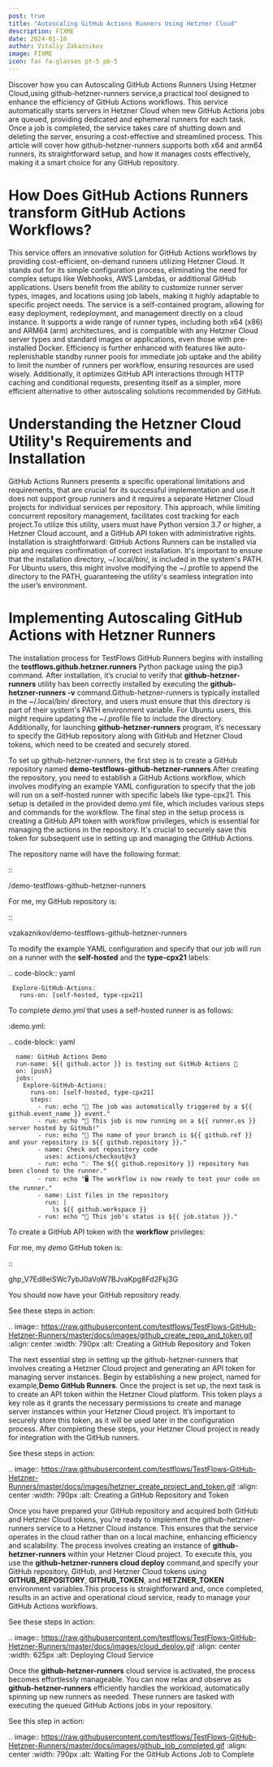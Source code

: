 ```yaml
---
post: true
title: "Autoscaling GitHub Actions Runners Using Hetzner Cloud"
description: FIXME
date: 2024-01-10
author: Vitaliy Zakaznikov
image: FIXME
icon: fas fa-glasses pt-5 pb-5
---
```


Discover how you can Autoscaling GitHub Actions Runners Using Hetzner Cloud,using github-hetzner-runners service,a practical tool designed to enhance the efficiency of GitHub Actions workflows. This service automatically starts servers in Hetzner Cloud when new GitHub Actions jobs are queued, providing dedicated and ephemeral runners for each task. Once a job is completed, the service takes care of shutting down and deleting the server, ensuring a cost-effective and streamlined process. This article will cover how github-hetzner-runners supports both x64 and arm64 runners, its straightforward setup, and how it manages costs effectively, making it a smart choice for any GitHub repository.


# How Does GitHub Actions Runners transform GitHub Actions Workflows?

This service offers an innovative solution for GitHub Actions workflows by providing cost-efficient, on-demand runners utilizing Hetzner Cloud. It stands out for its simple configuration process, eliminating the need for complex setups like Webhooks, AWS Lambdas, or additional GitHub applications. Users benefit from the ability to customize runner server types, images, and locations using job labels, making it highly adaptable to specific project needs. The service is a self-contained program, allowing for easy deployment, redeployment, and management directly on a cloud instance. It supports a wide range of runner types, including both x64 (x86) and ARM64 (arm) architectures, and is compatible with any Hetzner Cloud server types and standard images or applications, even those with pre-installed Docker. Efficiency is further enhanced with features like auto-replenishable standby runner pools for immediate job uptake and the ability to limit the number of runners per workflow, ensuring resources are used wisely. Additionally, it optimizes GitHub API interactions through HTTP caching and conditional requests, presenting itself as a simpler, more efficient alternative to other autoscaling solutions recommended by GitHub.


# Understanding the Hetzner Cloud Utility's Requirements and Installation

GitHub Actions Runners presents a specific operational limitations and requirements, that are crucial for its successful implementation and use.It does not support group runners and it requires a separate Hetzner Cloud projects for individual services per repository. This approach, while limiting concurrent repository management, facilitates cost tracking for each project.To utilize this utility, users must have Python version 3.7 or higher, a Hetzner Cloud account, and a GitHub API token with administrative rights. Installation is straightforward: GitHub Actions Runners can be installed via pip and requires confirmation of correct installation. It's important to ensure that the  installation directory, ~/.local/bin/, is included in the system's PATH. For Ubuntu users, this might involve modifying the ~/.profile to append the directory to the PATH, guaranteeing the utility's seamless integration into the user’s environment.


# Implementing Autoscaling GitHub Actions with Hetzner Runners

The installation process for TestFlows GitHub Runners begins with installing the **testflows.github.hetzner.runners** Python package using the pip3 command. After installation, it’s crucial to verify that **github-hetzner-runners** utility has been correctly installed by executing the **github-hetzner-runners -v** command.Github-hetzner-runners is typically installed in the ~/.local/bin/ directory, and users must ensure that this directory is part of their system's PATH environment variable. For Ubuntu users, this might require updating the ~/.profile file to include the directory. Additionally, for launching **github-hetzner-runners** program, it’s necessary to specify the GitHub repository along with GitHub and Hetzner Cloud tokens, which need to be created and securely stored.

To set up github-hetzner-runners, the first step is to create a GitHub repository named **demo-testflows-github-hetzner-runners**.After creating the repository, you need to establish a GitHub Actions workflow, which involves modifying an example YAML configuration to specify that the job will run on a self-hosted runner with specific labels like type-cpx21. This setup is detailed in the provided demo.yml file, which includes various steps and commands for the workflow. The final step in the setup process is creating a GitHub API token with workflow privileges, which is essential for managing the actions in the repository. It's crucial to securely save this token for subsequent use in setting up and managing the GitHub Actions.

The repository name will have the following format:

::

   <username>/demo-testflows-github-hetzner-runners

For me, my GitHub repository is:

::

   vzakaznikov/demo-testflows-github-hetzner-runners

To modify the example YAML configuration and specify that our job will run on a runner with the **self-hosted** and the **type-cpx21**
labels:

.. code-block:: yaml

     Explore-GitHub-Actions:
       runs-on: [self-hosted, type-cpx21]

To complete *demo.yml* that uses a self-hosted runner is as follows:  

:demo.yml:

   .. code-block:: yaml

      name: GitHub Actions Demo
      run-name: ${{ github.actor }} is testing out GitHub Actions 🚀
      on: [push]
      jobs:
        Explore-GitHub-Actions:
          runs-on: [self-hosted, type-cpx21]
          steps:
            - run: echo "🎉 The job was automatically triggered by a ${{ github.event_name }} event."
            - run: echo "🐧 This job is now running on a ${{ runner.os }} server hosted by GitHub!"
            - run: echo "🔎 The name of your branch is ${{ github.ref }} and your repository is ${{ github.repository }}."
            - name: Check out repository code
              uses: actions/checkout@v3
            - run: echo "💡 The ${{ github.repository }} repository has been cloned to the runner."
            - run: echo "🖥️ The workflow is now ready to test your code on the runner."
            - name: List files in the repository
              run: |
                ls ${{ github.workspace }}
            - run: echo "🍏 This job's status is ${{ job.status }}."

To create a GitHub API token with the **workflow** privileges:

For me, my *demo* GitHub token is:

::

   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

You should now have your GitHub repository ready.

See these steps in action:

.. image:: https://raw.githubusercontent.com/testflows/TestFlows-GitHub-Hetzner-Runners/master/docs/images/github_create_repo_and_token.gif
   :align: center
   :width: 790px
   :alt: Creating a GitHub Repository and Token

The next essential step in setting up the github-hetzner-runners that involves creating a Hetzner Cloud project and generating an API token for managing server instances. Begin by establishing a new project, named for example,**Demo GitHub Runners**. Once the project is set up, the next task is to create an API token within the Hetzner Cloud platform. This token plays a key role as it grants the necessary permissions to create and manage server instances within your Hetzner Cloud project. It’s important to securely store this token, as it will be used later in the configuration process. After completing these steps, your Hetzner Cloud project is ready for integration with the GitHub runners.

See these steps in action:

.. image:: https://raw.githubusercontent.com/testflows/TestFlows-GitHub-Hetzner-Runners/master/docs/images/hetzner_create_project_and_token.gif
   :align: center
   :width: 790px
   :alt: Creating a GitHub Repository and Token

Once you have prepared your GitHub repository and acquired both GitHub and Hetzner Cloud tokens, you're ready to implement the github-hetzner-runners service to a Hetzner Cloud instance. This ensures that the service operates in the cloud rather than on a local machine, enhancing efficiency and scalability. The process involves creating an instance of **github-hetzner-runners** within your Hetzner Cloud project. To execute this, you use the **github-hetzner-runners cloud deploy** command,and specify your
GitHub repository, GitHub, and Hetzner Cloud tokens using **GITHUB_REPOSITORY**, **GITHUB_TOKEN**, and **HETZNER_TOKEN** environment variables.This process is straightforward and, once completed, results in an active and operational cloud service, ready to manage your GitHub Actions workflows.

See these steps in action:

.. image:: https://raw.githubusercontent.com/testflows/TestFlows-GitHub-Hetzner-Runners/master/docs/images/cloud_deploy.gif
   :align: center
   :width: 625px
   :alt: Deploying Cloud Service

Once the **github-hetzner-runners** cloud service is activated, the process becomes effortlessly manageable. You can now relax and observe as **github-hetzner-runners** efficiently handles the workload, automatically spinning up new runners as needed. These runners are tasked with executing the queued GitHub Actions jobs in your repository. 

See this step in action:

.. image:: https://raw.githubusercontent.com/testflows/TestFlows-GitHub-Hetzner-Runners/master/docs/images/github_job_completed.gif
   :align: center
   :width: 790px
   :alt: Waiting For the GitHub Actions Job to Complete

   









